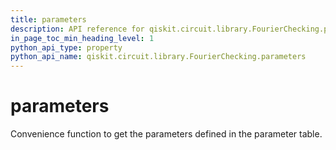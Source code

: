 ```yaml
---
title: parameters
description: API reference for qiskit.circuit.library.FourierChecking.parameters
in_page_toc_min_heading_level: 1
python_api_type: property
python_api_name: qiskit.circuit.library.FourierChecking.parameters
---
```


# parameters

Convenience function to get the parameters defined in the parameter table.

